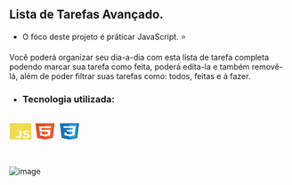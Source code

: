 ## Lista de Tarefas Avançado. 

* O fóco deste projeto é práticar JavaScript. ⭐

Você poderá organizar seu dia-a-dia com esta lista de tarefa completa podendo marcar sua tarefa como feita, poderá edita-la e também removê-lá, além de poder filtrar suas tarefas como: todos, feitas e á fazer.

* <h3> Tecnologia utilizada: </h3>

<div style="display: inline_block"><br>
  <img align="center" alt="Rafa-Js" height="30" width="40" src="https://raw.githubusercontent.com/devicons/devicon/master/icons/javascript/javascript-plain.svg">
  <img align="center" alt="Rafa-HTML" height="30" width="40" src="https://raw.githubusercontent.com/devicons/devicon/master/icons/html5/html5-original.svg">
  <img align="center" alt="Rafa-CSS" height="30" width="40" src="https://raw.githubusercontent.com/devicons/devicon/master/icons/css3/css3-original.svg">
   </div> <br> <br>
   
 ![image](https://user-images.githubusercontent.com/97531724/222590308-d3ecb277-9251-4bdb-a478-600391488ae2.png)
